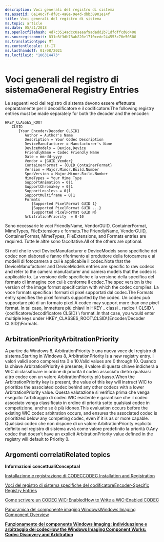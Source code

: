 ```yaml
---
description: Voci generali del registro di sistema
ms.assetid: 6a140c7f-df8c-4a8e-9e4d-dbb38901e14f
title: Voci generali del registro di sistema
ms.topic: article
ms.date: 05/31/2018
ms.openlocfilehash: 4d7c3514adcc0aeaaf9adadd2b71dfdffcd8d408
ms.sourcegitcommit: 831e8f3db78ab820e1710cede244553c70e50500
ms.translationtype: MT
ms.contentlocale: it-IT
ms.lasthandoff: 01/08/2021
ms.locfileid: "106314473"
---
```

# <a name="general-registry-entries"></a><span data-ttu-id="726dc-103">Voci generali del registro di sistema</span><span class="sxs-lookup"><span data-stu-id="726dc-103">General Registry Entries</span></span>


<span data-ttu-id="726dc-104">Le seguenti voci del registro di sistema devono essere effettuate separatamente per il decodificatore e il codificatore:</span><span class="sxs-lookup"><span data-stu-id="726dc-104">The following registry entries must be made separately for both the decoder and the encoder:</span></span>

```
HKEY_CLASSES_ROOT
   CLSID
      {Your Encoder/Decoder CLSID}
         Author = Author's Name
         Description = Your Codec Description
         DeviceManufacturer = Manufacturer's Name
         DeviceModels = Device,Device
         FriendlyName = Codec Friendly Name
         Date = mm-dd-yyyy
         Vendor = {GUID_Vendor}
         ContainerFormat = {GUID_ContainerFormat}
         Version = Major.Minor.Build.Number
         SpecVersion = Major.Minor.Build.Number
         MimeTypes = Your Mime Type
         SupportAnimation = 0|1
         SupportChromakey = 0|1
         SupportLossless = 0|1
         SupportMultiframe = 0|1
         Formats
            {Supported PixelFormat GUID 1}
            {Supported PixelFormat GUID ...}
            {Supported PixelFormat GUID N}
         ArbitrationPriority  = 0-10
```

<span data-ttu-id="726dc-105">Sono necessarie le voci FriendlyName, VendorGUID, ContainerFormat, MimeTypes, FileExtensions e formats.</span><span class="sxs-lookup"><span data-stu-id="726dc-105">The FriendlyName, VendorGUID, ContainerFormat, MimeTypes, FileExtensions, and Formats entries are required.</span></span> <span data-ttu-id="726dc-106">Tutte le altre sono facoltative.</span><span class="sxs-lookup"><span data-stu-id="726dc-106">All of the others are optional.</span></span>

<span data-ttu-id="726dc-107">Si noti che le voci DeviceManufacturer e DeviceModels sono specifiche dei codec non elaborati e fanno riferimento al produttore della fotocamera e ai modelli di fotocamera a cui è applicabile il codec.</span><span class="sxs-lookup"><span data-stu-id="726dc-107">Note that the DeviceManufacturer and DeviceModels entries are specific to raw codecs and refer to the camera manufacturer and camera models that the codec is applicable to.</span></span> <span data-ttu-id="726dc-108">La versione delle specifiche è la versione della specifica del formato di immagine con cui è conforme il codec.</span><span class="sxs-lookup"><span data-stu-id="726dc-108">The spec version is the version of the image format specification with which the codec complies.</span></span> <span data-ttu-id="726dc-109">La voce formats specifica i formati di pixel supportati dal codec.</span><span class="sxs-lookup"><span data-stu-id="726dc-109">The Formats entry specifies the pixel formats supported by the codec.</span></span> <span data-ttu-id="726dc-110">Un codec può supportare più di un formato pixel.</span><span class="sxs-lookup"><span data-stu-id="726dc-110">A codec may support more than one pixel format.</span></span> <span data-ttu-id="726dc-111">In tal caso, immettere più chiavi in HKEY \_ classi \_ radice \\ CLSID \\ {codificatore/decodificatore CLSID} \\ formati.</span><span class="sxs-lookup"><span data-stu-id="726dc-111">In that case, you would enter multiple keys under HKEY\_CLASSES\_ROOT\\CLSID\\{Encoder/Decoder CLSID}\\Formats.</span></span>

## <a name="arbitrationpriority"></a><span data-ttu-id="726dc-112">ArbitrationPriority</span><span class="sxs-lookup"><span data-stu-id="726dc-112">ArbitrationPriority</span></span>

<span data-ttu-id="726dc-113">A partire da Windows 8, ArbitrationPriority è una nuova voce del registro di sistema.</span><span class="sxs-lookup"><span data-stu-id="726dc-113">Starting in Windows 8, ArbitrationPriority is a new registry entry.</span></span> <span data-ttu-id="726dc-114">I valori validi sono compresi tra 0 e 10.</span><span class="sxs-lookup"><span data-stu-id="726dc-114">Valid values are 0 through 10.</span></span> <span data-ttu-id="726dc-115">Quando la chiave ArbitrationPriority è presente, il valore di questa chiave indicherà a WIC di classificare in ordine di priorità il codec associato dietro qualsiasi altro codec con un valore ArbitrationPriority più basso.</span><span class="sxs-lookup"><span data-stu-id="726dc-115">When the ArbitrationPriority key is present, the value of this key will instruct WIC to prioritize the associated codec behind any other codecs with a lower ArbitrationPriority value.</span></span> <span data-ttu-id="726dc-116">Questa valutazione si verifica prima che venga eseguito l'arbitraggio di codec WIC esistente e garantisce che il codec associato venga classificato in ordine di priorità sotto qualsiasi codec in competizione, anche se è più idoneo.</span><span class="sxs-lookup"><span data-stu-id="726dc-116">This evaluation occurs before the existing WIC codec arbitration occurs, and ensures the associated codec is prioritized below any competing codec, even if it is as or more capable.</span></span> <span data-ttu-id="726dc-117">Qualsiasi codec che non dispone di un valore ArbitrationPriority esplicito definito nel registro di sistema avrà come valore predefinito la priorità 0.</span><span class="sxs-lookup"><span data-stu-id="726dc-117">Any codec that doesn’t have an explicit ArbitrationPriority value defined in the registry will default to Priority 0.</span></span>

## <a name="related-topics"></a><span data-ttu-id="726dc-118">Argomenti correlati</span><span class="sxs-lookup"><span data-stu-id="726dc-118">Related topics</span></span>

<dl> <dt>

<span data-ttu-id="726dc-119">**Informazioni concettuali**</span><span class="sxs-lookup"><span data-stu-id="726dc-119">**Conceptual**</span></span>
</dt> <dt>

[<span data-ttu-id="726dc-120">Installazione e registrazione di CODEC</span><span class="sxs-lookup"><span data-stu-id="726dc-120">CODEC Installation and Registration</span></span>](-wic-codecinstallandreg.md)
</dt> <dt>

[<span data-ttu-id="726dc-121">Voci del registro di sistema specifiche del codificatore</span><span class="sxs-lookup"><span data-stu-id="726dc-121">Encoder-Specific Registry Entries</span></span>](-wic-encoderregentries.md)
</dt> <dt>

[<span data-ttu-id="726dc-122">Come scrivere un CODEC WIC-Enabled</span><span class="sxs-lookup"><span data-stu-id="726dc-122">How to Write a WIC-Enabled CODEC</span></span>](-wic-howtowriteacodec.md)
</dt> <dt>

[<span data-ttu-id="726dc-123">Panoramica del componente imaging Windows</span><span class="sxs-lookup"><span data-stu-id="726dc-123">Windows Imaging Component Overview</span></span>](-wic-about-windows-imaging-codec.md)
</dt> <dt>

[<span data-ttu-id="726dc-124">**Funzionamento del componente Windows Imaging: individuazione e arbitraggio dei codec**</span><span class="sxs-lookup"><span data-stu-id="726dc-124">**How the Windows Imaging Component Works: Codec Discovery and Arbitration**</span></span>](-wic-howwicworks.md)
</dt> </dl>

 

 



